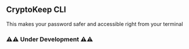 ## CryptoKeep CLI
This makes your password safer and accessible right from your terminal

###  ⚠️⚠️ Under Development ⚠️⚠️